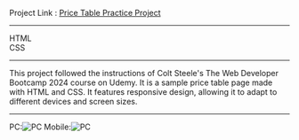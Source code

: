 Project Link : <a href="https://daydreamygithubhost.github.io/PriceTablePractice/">Price Table Practice Project</a>
<hr>
HTML<br>
CSS<br>
<hr>
This project followed the instructions of Colt Steele's The Web Developer Bootcamp 2024 course on Udemy.
It is a sample price table page made with HTML and CSS. It features responsive design, allowing it to adapt to different devices and screen sizes.
<hr>
PC:<img src="https://github.com/DayDreamYGithub/Udemy_WebDevelopment_Practice/blob/main/PriceTable/gitimg/pc.jpg?raw=true" alt="PC">
Mobile:<img src="https://github.com/DayDreamYGithub/Udemy_WebDevelopment_Practice/blob/main/PriceTable/gitimg/mobile.jpg?raw=true" alt="PC">
